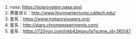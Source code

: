 1. nasa: https://solarsystem.nasa.gov/
2. 费曼讲义：http://www.feynmanlectures.caltech.edu/
3. 星系：https://www.meteorshowers.org/
4. 星系：http://stars.chromeexperiments.com/
5. 星系：https://720yun.com/t/eb42ejpvu1a?scene_id=365147